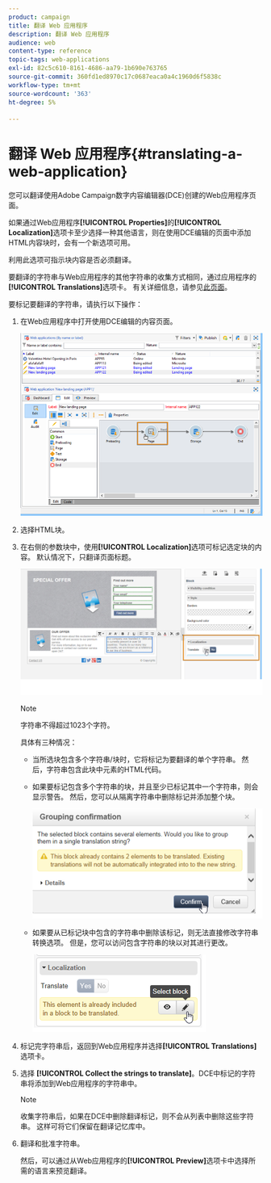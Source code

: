 ```yaml
---
product: campaign
title: 翻译 Web 应用程序
description: 翻译 Web 应用程序
audience: web
content-type: reference
topic-tags: web-applications
exl-id: 82c5c610-8161-4686-aa79-1b690e763765
source-git-commit: 360fd1ed8970c17c0687eaca0a4c1960d6f5838c
workflow-type: tm+mt
source-wordcount: '363'
ht-degree: 5%

---
```


# 翻译 Web 应用程序{#translating-a-web-application}

您可以翻译使用Adobe Campaign数字内容编辑器(DCE)创建的Web应用程序页面。

如果通过Web应用程序&#x200B;**[!UICONTROL Properties]**&#x200B;的&#x200B;**[!UICONTROL Localization]**&#x200B;选项卡至少选择一种其他语言，则在使用DCE编辑的页面中添加HTML内容块时，会有一个新选项可用。

利用此选项可指示块内容是否必须翻译。

要翻译的字符串与Web应用程序的其他字符串的收集方式相同，通过应用程序的&#x200B;**[!UICONTROL Translations]**&#x200B;选项卡。 有关详细信息，请参见[此页面](translating-a-web-form.md)。

要标记要翻译的字符串，请执行以下操作：

1. 在Web应用程序中打开使用DCE编辑的内容页面。

   ![](assets/dce_translation_3.png)

1. 选择HTML块。
1. 在右侧的参数块中，使用&#x200B;**[!UICONTROL Localization]**&#x200B;选项可标记选定块的内容。 默认情况下，只翻译页面标题。

   ![](assets/dce_translation_1.png)

   >[!NOTE]
   >
   >字符串不得超过1023个字符。

   具体有三种情况：

   * 当所选块包含多个字符串/块时，它将标记为要翻译的单个字符串。 然后，字符串包含此块中元素的HTML代码。
   * 如果要标记包含多个字符串的块，并且至少已标记其中一个字符串，则会显示警告。 然后，您可以从隔离字符串中删除标记并添加整个块。

      ![](assets/dce_translation_4.png)

   * 如果要从已标记块中包含的字符串中删除该标记，则无法直接修改字符串转换选项。 但是，您可以访问包含字符串的块以对其进行更改。

      ![](assets/dce_translation_2.png)

1. 标记完字符串后，返回到Web应用程序并选择&#x200B;**[!UICONTROL Translations]**&#x200B;选项卡。
1. 选择 **[!UICONTROL Collect the strings to translate]**。DCE中标记的字符串将添加到Web应用程序的字符串中。

   >[!NOTE]
   >
   >收集字符串后，如果在DCE中删除翻译标记，则不会从列表中删除这些字符串。 这样可将它们保留在翻译记忆库中。

1. 翻译和批准字符串。

   然后，可以通过从Web应用程序的&#x200B;**[!UICONTROL Preview]**&#x200B;选项卡中选择所需的语言来预览翻译。
